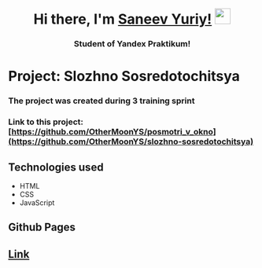 <h1 align="center">Hi there, I'm <a href="https://vk.com/saneevyuriy" target="_blank">Saneev Yuriy!</a> 
<img src="https://github.com/blackcater/blackcater/raw/main/images/Hi.gif" height="32"/></h1>
<h3 align="center">Student of Yandex Praktikum!</h3>

# Project: Slozhno Sosredotochitsya
### The project was created during 3 training sprint
### Link to this project: [https://github.com/OtherMoonYS/posmotri_v_okno](https://github.com/OtherMoonYS/slozhno-sosredotochitsya)

## Technologies used

- HTML
- CSS
- JavaScript

## Github Pages

<h2><a href="https://othermoonys.github.io/slozhno-sosredotochitsya/" targer="_blank">Link</a></h2>
